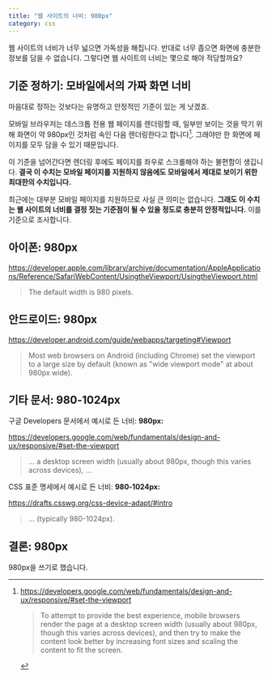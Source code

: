 ```yaml
---
title: "웹 사이트의 너비: 980px"
category: css
---
```


웹 사이트의 너비가 너무 넓으면 가독성을 해칩니다. 반대로 너무 좁으면 화면에 충분한 정보를 담을 수 없습니다. 그렇다면 웹 사이트의 너비는 몇으로 해야 적당할까요?

## 기준 정하기: 모바일에서의 가짜 화면 너비

마음대로 정하는 것보다는 유명하고 안정적인 기준이 있는 게 낫겠죠.

모바일 브라우저는 데스크톱 전용 웹 페이지를 렌더링할 때, 일부만 보이는 것을 막기 위해 화면이 약 980px인 것처럼 속인 다음 렌더링한다고 합니다[^set-the-viewport]. 그래야만 한 화면에 페이지를 모두 담을 수 있기 때문입니다.

이 기준을 넘어간다면 렌더링 후에도 페이지를 좌우로 스크롤해야 하는 불편함이 생깁니다. **결국 이 수치는 모바일 페이지를 지원하지 않음에도 모바일에서 제대로 보이기 위한 최대한의 수치입니다.**

최근에는 대부분 모바일 페이지를 지원하므로 사실 큰 의미는 없습니다. **그래도 이 수치는 웹 사이트의 너비를 결정 짓는 기준점이 될 수 있을 정도로 충분히 안정적입니다.** 이를 기준으로 조사합니다.

[^set-the-viewport]:
    <https://developers.google.com/web/fundamentals/design-and-ux/responsive/#set-the-viewport>

    > To attempt to provide the best experience, mobile browsers render the page at a desktop screen width (usually about 980px, though this varies across devices), and then try to make the content look better by increasing font sizes and scaling the content to fit the screen.

## 아이폰: 980px

<https://developer.apple.com/library/archive/documentation/AppleApplications/Reference/SafariWebContent/UsingtheViewport/UsingtheViewport.html>

> The default width is 980 pixels.

## 안드로이드: 980px

<https://developer.android.com/guide/webapps/targeting#Viewport>

> Most web browsers on Android (including Chrome) set the viewport to a large size by default (known as "wide viewport mode" at about 980px wide).

## 기타 문서: 980-1024px

구글 Developers 문서에서 예시로 든 너비: **980px:**

<https://developers.google.com/web/fundamentals/design-and-ux/responsive/#set-the-viewport>
> ... a desktop screen width (usually about 980px, though this varies across devices), ...

CSS 표준 명세에서 예시로 든 너비: **980-1024px:**

<https://drafts.csswg.org/css-device-adapt/#intro>
> ... (typically 980-1024px).

## 결론: 980px

980px을 쓰기로 했습니다.

